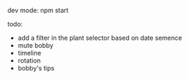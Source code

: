 dev mode: npm start

todo:
- add a filter in the plant selector based on date semence
- mute bobby
- timeline
- rotation
- bobby's tips
